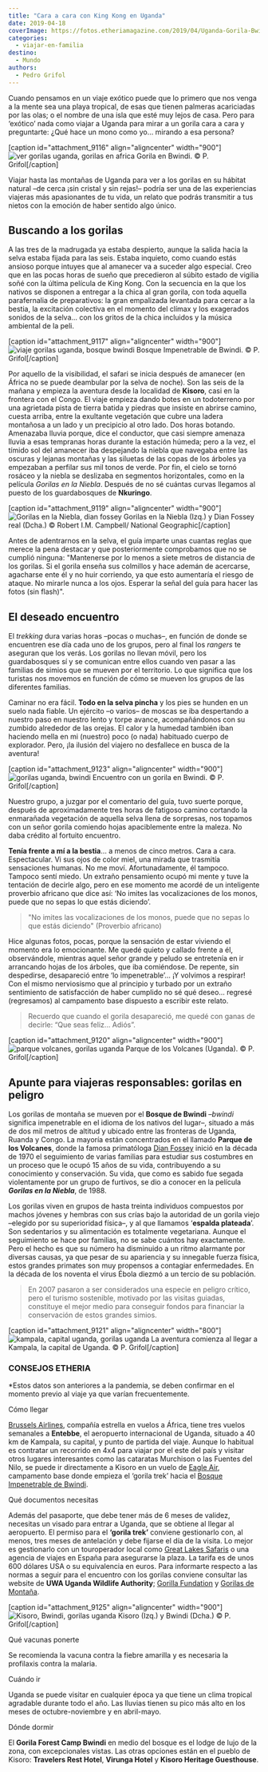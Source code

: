 ```yaml
---
title: "Cara a cara con King Kong en Uganda"
date: 2019-04-18
coverImage: https://fotos.etheriamagazine.com/2019/04/Uganda-Gorila-Bwindi.jpg
categories: 
  - viajar-en-familia
destino: 
  - Mundo
authors: 
  - Pedro Grifol
---
```


Cuando pensamos en un viaje exótico puede que lo primero que nos venga a la mente sea 
una playa tropical, de esas que tienen palmeras acariciadas por las olas; o el nombre de 
una isla que esté muy lejos de casa. Pero para ‘exótico’ nada como viajar a Uganda para 
mirar a un gorila cara a cara y preguntarte: ¿Qué hace un mono como yo… mirando a esa 
persona? 

\[caption id="attachment\_9116" align="aligncenter" width="900"\]![ver gorilas uganda, gorilas en africa](https://fotos.etheriamagazine.com/2019/04/Uganda-Gorila-Bwindi.jpg "Gorila en Bwindi.") Gorila en Bwindi. © P. Grifol\[/caption\]

Viajar hasta las montañas de Uganda para ver a los gorilas en su hábitat natural –de cerca ¡sin cristal y sin rejas!– podría ser una de las experiencias viajeras más apasionantes de tu vida, un relato que podrás transmitir a tus nietos con la emoción de haber sentido algo único.

## Buscando a los gorilas

A las tres de la madrugada ya estaba despierto, aunque la salida hacia la selva estaba fijada para las seis. Estaba inquieto, como cuando estás ansioso porque intuyes que al amanecer va a suceder algo especial. Creo que en las pocas horas de sueño que precedieron al súbito estado de vigilia soñé con la última película de King Kong. Con la secuencia en la que los nativos se disponen a entregar a la chica al gran gorila, con toda aquella parafernalia de preparativos: la gran empalizada levantada para cercar a la bestia, la excitación colectiva en el momento del clímax y los exagerados sonidos de la selva... con los gritos de la chica incluidos y la música ambiental de la peli.

\[caption id="attachment\_9117" align="aligncenter" width="900"\]![viaje gorilas uganda, bosque bwindi](https://fotos.etheriamagazine.com/2019/04/Uganda-Gorila-Niebla-bosque.jpg "Bosque Impenetrable de Bwindi.") Bosque Impenetrable de Bwindi. © P. Grifol\[/caption\]

Por aquello de la visibilidad, el safari se inicia después de amanecer (en África no se puede deambular por la selva de noche). Son las seis de la mañana y empieza la aventura desde la localidad de **Kisoro**, casi en la frontera con el Congo. El viaje empieza dando botes en un todoterreno por una agrietada pista de tierra batida y piedras que insiste en abrirse camino, cuesta arriba, entre la exultante vegetación que cubre una ladera montañosa a un lado y un precipicio al otro lado. Dos horas botando. Amenazaba lluvia porque, dice el conductor, que casi siempre amenaza lluvia a esas tempranas horas durante la estación húmeda; pero a la vez, el tímido sol del amanecer iba despejando la niebla que navegaba entre las oscuras y lejanas montañas y las siluetas de las copas de los árboles ya empezaban a perfilar sus mil tonos de verde. Por fin, el cielo se tornó rosáceo y la niebla se deslizaba en segmentos horizontales, como en la película _Gorilas en la Niebla_. Después de no sé cuántas curvas llegamos al puesto de los guardabosques de **Nkuringo**.

\[caption id="attachment\_9119" align="aligncenter" width="900"\]![Gorilas en la Niebla, dian fossey](https://fotos.etheriamagazine.com/2019/04/gorilas-en-niebla-dian-fossey.jpg "Gorilas en la Niebla (Izq.) y Dian Fossey real (Dcha.)") Gorilas en la Niebla (Izq.) y Dian Fossey real (Dcha.) © Robert I.M. Campbell/ National Geographic\[/caption\]

Antes de adentrarnos en la selva, el guía imparte unas cuantas reglas que merece la pena destacar y que posteriormente comprobamos que no se cumplió ninguna: "Mantenerse por lo menos a siete metros de distancia de los gorilas. Si el gorila enseña sus colmillos y hace ademán de acercarse, agacharse ente él y no huir corriendo, ya que esto aumentaría el riesgo de ataque. No mirarle nunca a los ojos. Esperar la señal del guía para hacer las fotos (sin flash)".

## El deseado encuentro

El _trekking_ dura varias horas –pocas o muchas–, en función de donde se encuentren ese día cada uno de los grupos, pero al final los _rangers_ te aseguran que los verás. Los gorilas no llevan móvil, pero los guardabosques sí y se comunican entre ellos cuando ven pasar a las familias de simios que se mueven por el territorio. Lo que significa que los turistas nos movemos en función de cómo se mueven los grupos de las diferentes familias.

Caminar no era fácil. **Todo en la selva pincha** y los pies se hunden en un suelo nada fiable. Un ejército –o varios– de moscas se iba despertando a nuestro paso en nuestro lento y torpe avance, acompañándonos con su zumbido alrededor de las orejas. El calor y la humedad también iban haciendo mella en mi (nuestro) poco (o nada) habituado cuerpo de explorador. Pero, ¡la ilusión del viajero no desfallece en busca de la aventura!

\[caption id="attachment\_9123" align="aligncenter" width="900"\]![gorilas uganda, bwindi](https://fotos.etheriamagazine.com/2019/04/uganda-Gorila-en-Bwindi.jpg "Encuentro con un gorila en Bwindi.") Encuentro con un gorila en Bwindi. © P. Grifol\[/caption\]

Nuestro grupo, a juzgar por el comentario del guía, tuvo suerte porque, después de aproximadamente tres horas de fatigoso camino cortando la enmarañada vegetación de aquella selva llena de sorpresas, nos topamos con un señor gorila comiendo hojas apaciblemente entre la maleza. No daba crédito al fortuito encuentro.

**Tenía frente a mí a la bestia**… a menos de cinco metros. Cara a cara. Espectacular. Vi sus ojos de color miel, una mirada que trasmitía sensaciones humanas. No me moví. Afortunadamente, él tampoco. Tampoco sentí miedo. Un extraño pensamiento ocupó mi mente y tuve la tentación de decirle algo, pero en ese momento me acordé de un inteligente proverbio africano que dice así: ‘No imites las vocalizaciones de los monos, puede que no sepas lo que estás diciendo’.

> "No imites las vocalizaciones de los monos, puede que no sepas lo que estás diciendo" 
> (Proverbio africano) 

Hice algunas fotos, pocas, porque la sensación de estar viviendo el momento era lo emocionante. Me quedé quieto y callado frente a él, observándole, mientras aquel señor grande y peludo se entretenía en ir arrancando hojas de los árboles, que iba comiéndose. De repente, sin despedirse, desapareció entre ‘lo impenetrable’… ¡Y volvimos a respirar! Con el mismo nerviosismo que al principio y turbado por un extraño sentimiento de satisfacción de haber cumplido no sé qué deseo... regresé (regresamos) al campamento base dispuesto a escribir este relato.

> Recuerdo que cuando el gorila desapareció, me quedé con ganas de decirle: “Que seas 
> feliz… Adiós”. 

\[caption id="attachment\_9120" align="aligncenter" width="900"\]![parque volcanes, gorilas uganda](https://fotos.etheriamagazine.com/2019/04/Uganda-Parque-de-los-Volcanes.jpg "Parque de los Volcanes (Uganda).") Parque de los Volcanes (Uganda). © P. Grifol\[/caption\]

## Apunte para viajeras responsables: gorilas en peligro

Los gorilas de montaña se mueven por el **Bosque de Bwindi** –_bwindi_ significa impenetrable en el idioma de los nativos del lugar–, situado a más de dos mil metros de altitud y ubicado entre las fronteras de Uganda, Ruanda y Congo. La mayoría están concentrados en el llamado **Parque de los Volcanes**, donde la famosa primatóloga [Dian Fossey](https://elpais.com/elpais/2018/04/16/ciencia/1523835004_285382.html) inició en la década de 1970 el seguimiento de varias familias para estudiar sus costumbres en un proceso que le ocupó 15 años de su vida, contribuyendo a su conocimiento y conservación. Su vida, que como es sabido fue segada violentamente por un grupo de furtivos, se dio a conocer en la película **_Gorilas en la Niebla_**, de 1988.

Los gorilas viven en grupos de hasta treinta individuos compuestos por machos jóvenes y hembras con sus crías bajo la autoridad de un gorila viejo –elegido por su superioridad física–, y al que llamamos ‘**espalda plateada**’. Son sedentarios y su alimentación es totalmente vegetariana. Aunque el seguimiento se hace por familias, no se sabe cuántos hay exactamente. Pero el hecho es que su número ha disminuido a un ritmo alarmante por diversas causas, ya que pesar de su apariencia y su innegable fuerza física, estos grandes primates son muy propensos a contagiar enfermedades. En la década de los noventa el virus Ébola diezmó a un tercio de su población.

> En 2007 pasaron a ser considerados una especie en peligro crítico, pero el turismo 
> sostenible, motivado por las visitas guiadas, constituye el mejor medio para conseguir 
> fondos para financiar la conservación de estos grandes simios. 

\[caption id="attachment\_9121" align="aligncenter" width="800"\]![kampala, capital uganda, gorilas uganda](https://fotos.etheriamagazine.com/2019/04/uganda-gorilas-kampala.jpg "La aventura comienza al llegar a Kampala, la capital de Uganda.") La aventura comienza al llegar a Kampala, la capital de Uganda. © P. Grifol\[/caption\]

### CONSEJOS ETHERIA

\*Estos datos son anteriores a la pandemia, se deben confirmar en el momento previo al viaje ya que varían frecuentemente.

Cómo llegar 

[Brussels Airlines](http://www.brusselsairlines.com), compañía estrella en vuelos a África, tiene tres vuelos semanales a **Entebbe**, el aeropuerto internacional de Uganda, situado a 40 km de Kampala, su capital, y punto de partida del viaje. Aunque lo habitual es contratar un recorrido en 4x4 para viajar por el este del país y visitar otros lugares interesantes como las cataratas Murchison o las Fuentes del Nilo, se puede ir directamente a Kisoro en un vuelo de [Eagle Air](http://www.flyeagleuganda.com), campamento base donde empieza el ‘gorila trek’ hacia el [Bosque Impenetrable de Bwindi](http://www.bwindiforestnationalpark.com).

Qué documentos necesitas 

Además del pasaporte, que debe tener más de 6 meses de validez, necesitas un visado para entrar a Uganda, que se obtiene al llegar al aeropuerto. El permiso para el **‘gorila trek’** conviene gestionarlo con, al menos, tres meses de antelación y debe fijarse el día de la visita. Lo mejor es gestionarlo con un touroperador local como [Great Lakes Safaris](http://www.safari-uganda.com) o una agencia de viajes en España para asegurarse la plaza. La tarifa es de unos 600 dólares USA o su equivalencia en euros. Para informarte respecto a las normas a seguir para el encuentro con los gorilas conviene consultar las website de **UWA Uganda Wildlife Authority**; [Gorilla Fundation](http://www.gorillafund.org) y [Gorilas de Montaña](http://www.mountaingorillas.org).

\[caption id="attachment\_9125" align="aligncenter" width="900"\]![Kisoro, Bwindi, gorilas uganda](https://fotos.etheriamagazine.com/2019/04/Nkuringo-campamento-base.jpg "Kisoro y BwindI.") Kisoro (Izq.) y Bwindi (Dcha.) © P. Grifol\[/caption\]

Qué vacunas ponerte 

Se recomienda la vacuna contra la fiebre amarilla y es necesaria la profilaxis contra la malaria.

Cuándo ir 

Uganda se puede visitar en cualquier época ya que tiene un clima tropical agradable durante todo el año. Las lluvias tienen su pico más alto en los meses de octubre-noviembre y en abril-mayo.

Dónde dormir 

El **Gorila Forest Camp Bwindi** en medio del bosque es el lodge de lujo de la zona, con excepcionales vistas. Las otras opciones están en el pueblo de Kisoro: **Travelers Rest Hotel**, **Virunga Hotel** y **Kisoro Heritage Guesthouse**.

